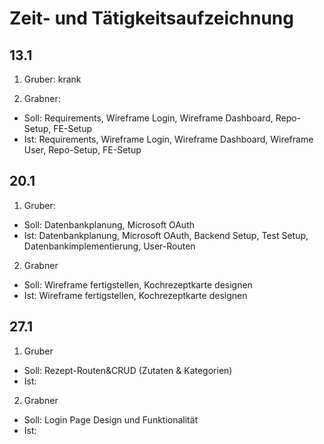 # Zeit- und Tätigkeitsaufzeichnung

## 13.1

1. Gruber:
   krank

2. Grabner:

- Soll: Requirements, Wireframe Login, Wireframe Dashboard, Repo-Setup, FE-Setup
- Ist: Requirements, Wireframe Login, Wireframe Dashboard, Wireframe User, Repo-Setup, FE-Setup

## 20.1

1. Gruber:

- Soll: Datenbankplanung, Microsoft OAuth
- Ist: Datenbankplanung, Microsoft OAuth, Backend Setup, Test Setup, Datenbankimplementierung, User-Routen

2. Grabner

- Soll: Wireframe fertigstellen, Kochrezeptkarte designen
- Ist: Wireframe fertigstellen, Kochrezeptkarte designen

## 27.1

1. Gruber

- Soll: Rezept-Routen&CRUD (Zutaten & Kategorien)
- Ist:

2. Grabner

- Soll: Login Page Design und Funktionalität
- Ist:
